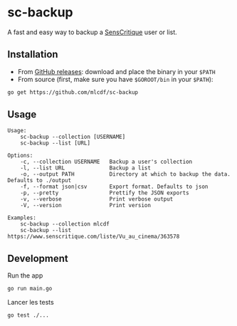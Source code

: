 # sc-backup

A fast and easy way to backup a [SensCritique](https://senscritique.com) user or list.

## Installation

- From [GitHub releases](https://github.com/mlcdf/sc-backup/releases): download and place the binary in your `$PATH`
- From source (first, make sure you have `$GOROOT/bin` in your `$PATH`):
```sh
go get https://github.com/mlcdf/sc-backup
```

## Usage

```
Usage:
    sc-backup --collection [USERNAME]
    sc-backup --list [URL]

Options:
    -c, --collection USERNAME   Backup a user's collection
    -l, --list URL              Backup a list
    -o, --output PATH           Directory at which to backup the data. Defaults to ./output
    -f, --format json|csv       Export format. Defaults to json
    -p, --pretty                Prettify the JSON exports
    -v, --verbose               Print verbose output
    -V, --version               Print version

Examples:
    sc-backup --collection mlcdf
    sc-backup --list https://www.senscritique.com/liste/Vu_au_cinema/363578
```

## Development

Run the app
```sh
go run main.go
```

Lancer les tests
```sh
go test ./...
```

